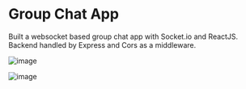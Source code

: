 # Group Chat App
Built a websocket based group chat app with Socket.io and ReactJS. Backend handled by Express and Cors as a middleware.

![image](https://user-images.githubusercontent.com/80414508/177542123-628d5ead-6437-452b-9710-f5052a856f0a.png)

![image](https://user-images.githubusercontent.com/80414508/177542544-d6412b31-3d18-4497-b7a0-759a1c0347cb.png)
